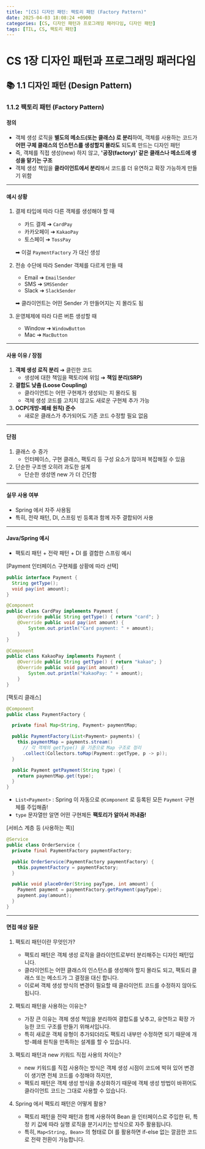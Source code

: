 ```yaml
---
title: "[CS] 디자인 패턴: 팩토리 패턴 (Factory Pattern)"
date: 2025-04-03 18:08:24 +0900
categories: [CS, 디자인 패턴과 프로그래밍 패러다임, 디자인 패턴]
tags: [TIL, CS, 팩토리 패턴]
---
```

# CS 1장 디자인 패턴과 프로그래밍 패러다임
## 📚 1.1 디자인 패턴 (Design Pattern)

### 1.1.2 팩토리 패턴 (Factory Pattern)
#### 정의
- 객체 생성 로직을 **별도의 메소드(또는 클래스) 로 분리**하여, 객체를 사용하는 코드가 **어떤 구체 클래스의 인스턴스를 생성할지 몰라도** 되도록 만드는 디자인 패턴
- 즉, 객체를 직접 생성(new) 하지 않고, **'공장(factory)' 같은 클래스나 메소드에 생성을 맡기는 구조**
- 객체 생성 책임을 **클라이언트에서 분리**해서 코드를 더 유연하고 확장 가능하게 만들기 위함

---
#### 예시 상황
1. 결제 타입에 따라 다른 객체를 생성해야 할 때
   - 카드 결제 ➔ `CardPay`
   - 카카오페이 ➔ `KakaoPay`
   - 토스페이 ➔ `TossPay`
   
   ➡︎ 이걸 `PaymentFactory` 가 대신 생성
2. 전송 수단에 따라 Sender 객체를 다르게 만들 때
   - Email ➔ `EmailSender`
   - SMS ➔ `SMSSender`
   - Slack ➔ `SlackSender`
   
   ➡︎ 클라이언트는 어떤 Sender 가 만들어지는 지 몰라도 됨
3. 운영체제에 따라 다른 버튼 생성할 때
   - Window ➔ `WindowButton`
   - Mac ➔ `MacButton`
 
--- 
#### 사용 이유 / 장점
1. **객체 생성 로직 분리** ➔ 클린한 코드
   - 생성에 대한 책임을 팩토리에 위임 ➔ **책임 분리(SRP)**
2. **결합도 낮춤 (Loose Coupling)**
   - 클라이언트는 어떤 구현제가 생성되는 지 몰라도 됨
   - 객체 생성 코드를 고치지 않고도 새로운 구현체 추가 가능
3. **OCP(개방-폐쇄 원칙) 준수**
   - 새로운 클래스가 추가되어도 기존 코드 수정할 필요 없음

---
#### 단점
1. 클래스 수 증가
   - 인터페이스, 구현 클래스, 팩토리 등 구성 요소가 많아져 복잡해질 수 있음
2. 단순한 구조엔 오히려 과도한 설계
   - 단순한 생성엔 new 가 더 간단함

---
#### 실무 사용 여부
- Spring 에서 자주 사용됨
- 특히, 전략 패턴, DI, 스프링 빈 등록과 함께 자주 결합되어 사용

---
#### Java/Spring 예시
- 팩토리 패턴 + 전략 패턴 + DI 를 결합한 스프링 예시

[Payment 인터페이스 구현체를 상황에 따라 선택]

```java
public interface Payment {
  String getType();
  void pay(int amount);
}

@Component
public class CardPay implements Payment {
    @Override public String getType() { return "card"; }
    @Override public void pay(int amount) {
        System.out.println("Card payment: " + amount);
    }
}

@Component
public class KakaoPay implements Payment {
    @Override public String getType() { return "kakao"; }
    @Override public void pay(int amount) {
        System.out.println("KakaoPay: " + amount);
    }
}

```

[팩토리 클래스]

```java
@Component
public class PaymentFactory {

  private final Map<String, Payment> paymentMap;

  public PaymentFactory(List<Payment> payments) {
    this.paymentMap = payments.stream()
      // 각 객체의 getType() 을 기준으로 Map 구조로 정리
      .collect(Collectors.toMap(Payment::getType, p -> p));
  }

  public Payment getPayment(String type) {
    return paymentMap.get(type);
  }
}

```
- `List<Payment>` : Spring 이 자동으로 `@Component` 로 등록된 모든 `Payment` 구현체를 주입해줌!
- `type` 문자열만 알면 어떤 구현체든 **팩토리가 알아서 꺼내줌!**

[서비스 계층 등 (사용하는 쪽)]

```java
@Service
public class OrderService {
  private final PaymentFactory paymentFactory;

  public OrderService(PaymentFactory paymentFactory) {
    this.paymentFactory = paymentFactory;
  }

  public void placeOrder(String payType, int amount) {
    Payment payment = paymentFactory.getPayment(payType);
    payment.pay(amount);
  }
}

```

---
#### 면접 예상 질문
1. 팩토리 패턴이란 무엇인가?
   - 팩토리 패턴은 객체 생성 로직을 클라이언트로부터 분리해주는 디자인 패턴입니다.
   - 클라이언트는 어떤 클래스의 인스턴스를 생성해야 할지 몰라도 되고, 팩토리 클래스 또는 메소드가 그 결정을 대신 합니다.
   - 이로써 객체 생성 방식의 변경이 필요할 때 클라이언트 코드를 수정하지 않아도 됩니다.

2. 팩토리 패턴을 사용하는 이유는?
   - 가장 큰 이유는 객체 생성 책임을 분리하여 결합도를 낮추고, 유연하고 확장 가능한 코드 구조를 만들기 위해서입니다.
   - 특히 새로운 객체 유형이 추가되더라도 팩토리 내부만 수정하면 되기 때문에 개방-폐쇄 원칙을 만족하는 설계를 할 수 있습니다.

3. 팩토리 패턴과 new 키워드 직접 사용의 차이는?
   - new 키워드를 직접 사용하는 방식은 객체 생성 시점이 코드에 박혀 있어 변경이 생기면 전체 코드를 수정해야 하지만,
   - 팩토리 패턴은 객체 생성 방식을 추상화하기 때문에 객체 생성 방법이 바뀌어도 클라이언트 코드는 그대로 사용할 수 있습니다.

4. Spring 에서 팩토리 패턴은 어떻게 활용?
   - 팩토리 패턴을 전략 패턴과 함께 사용하여 Bean 을 인터페이스로 주입한 뒤, 특정 키 값에 따라 실행 로직을 분기시키는 방식으로 자주 활용됩니다.
   - 특히, `Map<String, Bean>` 의 형태로 DI 를 활용하면 if-else 없는 깔끔한 코드로 전략 전환이 가능합니다.

